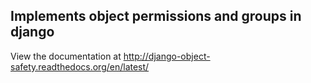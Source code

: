 ## Implements object permissions and groups in django

View the documentation at http://django-object-safety.readthedocs.org/en/latest/